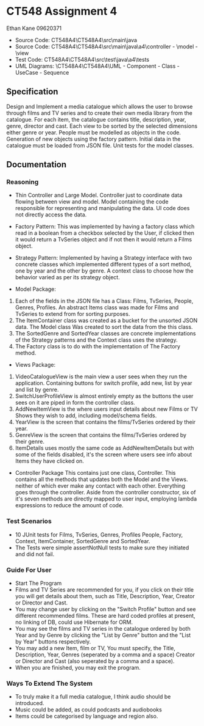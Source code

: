 # CT548 Assignment 4
Ethan Kane
09620371

* Source Code: CT548A4\CT548A4\src\main\java
* Source Code: CT548A4\CT548A4\src\main\java\a4\controller - \model - \view 
* Test Code: CT548A4\CT548A4\src\test\java\a4\tests
* UML Diagrams: \CT548A4\CT548A4\UML - Component - Class - UseCase - Sequence

## Specification
Design and Implement a media catalogue which allows the user to browse through films and TV series and to create their own media library from the catalogue. For each item, the catalogue contains title, description, year, genre, director and cast. Each view to be sorted by the selected dimensions either genre or year. People must be modelled as objects in the code. Generation of new objects using the factory pattern. Initial data in the catalogue must be loaded from JSON file. Unit tests for the model classes.

## Documentation
### Reasoning
* Thin Controller and Large Model. Controller just to coordinate data flowing between view and model. Model containing the code responsible for representing and manipulating the data. UI code does not directly access the data.

* Factory Pattern: This was implemented by having a factory class which read in a boolean from a checkbox selected by the User, if clicked then it would return a TvSeries object and if not then it would return a Films object.
* Strategy Pattern: Implemented by having a Strategy interface with two concrete classes which implemented different types of a sort method, one by year and the other by genre. A context class to choose how the behavior varied as per its strategy object.

* Model Package: 
1. Each of the fields in the JSON file has a Class: Films, TvSeries, People, Genres, Profiles. An abstract Items class was made for Films and TvSeries to extend from for sorting purposes. 
2. The ItemContainer class was created as a bucket for the unsorted JSON data. The Model class Was created to sort the data from the this class. 
3. The SortedGenre and SortedYear classes are concrete implementations of the Strategy patterns and the Context class uses the strategy. 
4. The Factory class is to do with the implementation of The Factory method.
* Views Package:
1. VideoCatalogueView is the main view a user sees when they run the application. Containing buttons for switch profile, add new, list by year and list by genre.
2. SwitchUserProfileView is almost entirely empty as the buttons the user sees on it are piped in form the controller class.
3. AddNewItemView is the where users input details about new Films or TV Shows they wish to add, including model/schema fields.
4. YearView is the screen that contains the films/TvSeries ordered by their year.
5. GenreView is the screen that contains the films/TvSeries ordered by their genre.
6. ItemDetails uses mostly the same code as AddNewItemDetails but with some of the fields disabled, it's the screen where users see info about Items they have clicked on.
* Controller Package
This contains just one class, Controller. This contains all the methods that updates both the Model and the Views. neither of which ever make any contact with each other. Everything goes through the controller. Aside from the controller constructor, six of it's seven methods are directly mapped to user input, employing lambda expressions to reduce the amount of code.

### Test Scenarios
* 10 JUnit tests for Films, TvSeries, Genres, Profiles People, Factory, Context, ItemContainer, SortedGenre and SortedYear.
* The Tests were simple assertNotNull tests to make sure they initiated and did not fail.

### Guide For User
* Start The Program
* Films and TV Series are recommended for you, if you click on their title you will get details about them, such as Title, Description, Year, Creator or Director and Cast.
* You may change user by clicking on the "Switch Profile" button and see different recommended films. These are hard coded profiles at present, no linking of DB, could use Hibernate for ORM.
* You may see the films and TV series in the catalogue ordered by both Year and by Genre by clicking the "List by Genre" button and the "List by Year" buttons respectively.
* You may add a new Item, film or TV, You must specify, the Title, Description, Year, Genres (seperated by a comma and a space) Creator or Director and Cast (also seperated by a comma and a space).
* When you are finished, you may exit the program.


### Ways To Extend The System
* To truly make it a full media catalogue, I think audio should be introduced.
* Music could be added, as could podcasts and audiobooks
* Items could be categorised by language and region also.
